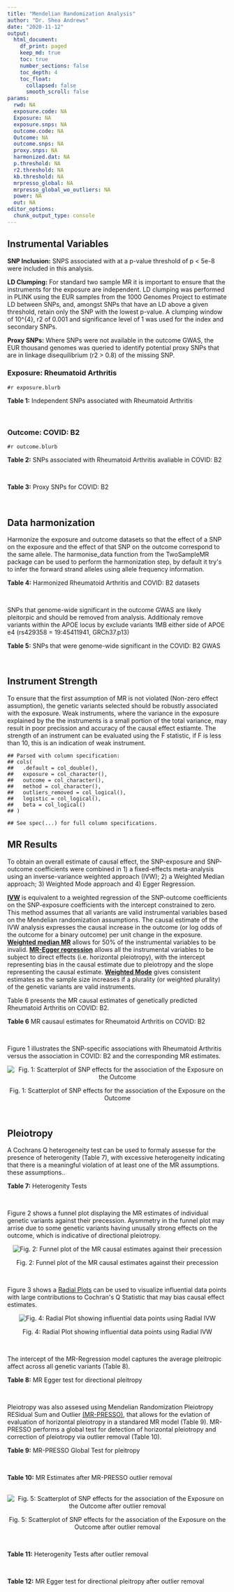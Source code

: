 ```yaml
---
title: "Mendelian Randomization Analysis"
author: "Dr. Shea Andrews"
date: "2020-11-12"
output:
  html_document:
    df_print: paged
    keep_md: true
    toc: true
    number_sections: false
    toc_depth: 4
    toc_float:
      collapsed: false
      smooth_scroll: false
params:
  rwd: NA
  exposure.code: NA
  Exposure: NA
  exposure.snps: NA
  outcome.code: NA
  Outcome: NA
  outcome.snps: NA
  proxy.snps: NA
  harmonized.dat: NA
  p.threshold: NA
  r2.threshold: NA
  kb.threshold: NA
  mrpresso_global: NA
  mrpresso_global_wo_outliers: NA
  power: NA
  out: NA
editor_options:
  chunk_output_type: console
---
```







## Instrumental Variables
**SNP Inclusion:** SNPS associated with at a p-value threshold of p < 5e-8 were included in this analysis.
<br>

**LD Clumping:** For standard two sample MR it is important to ensure that the instruments for the exposure are independent. LD clumping was performed in PLINK using the EUR samples from the 1000 Genomes Project to estimate LD between SNPs, and, amongst SNPs that have an LD above a given threshold, retain only the SNP with the lowest p-value. A clumping window of 10^{4}, r2 of 0.001 and significance level of 1 was used for the index and secondary SNPs.
<br>

**Proxy SNPs:** Where SNPs were not available in the outcome GWAS, the EUR thousand genomes was queried to identify potential proxy SNPs that are in linkage disequilibrium (r2 > 0.8) of the missing SNP.
<br>

### Exposure: Rheumatoid Arthritis
`#r exposure.blurb`
<br>

**Table 1:** Independent SNPs associated with Rheumatoid Arthritis
<div data-pagedtable="false">
  <script data-pagedtable-source type="application/json">
{"columns":[{"label":["SNP"],"name":[1],"type":["chr"],"align":["left"]},{"label":["CHROM"],"name":[2],"type":["dbl"],"align":["right"]},{"label":["POS"],"name":[3],"type":["dbl"],"align":["right"]},{"label":["REF"],"name":[4],"type":["chr"],"align":["left"]},{"label":["ALT"],"name":[5],"type":["chr"],"align":["left"]},{"label":["AF"],"name":[6],"type":["dbl"],"align":["right"]},{"label":["BETA"],"name":[7],"type":["dbl"],"align":["right"]},{"label":["SE"],"name":[8],"type":["dbl"],"align":["right"]},{"label":["Z"],"name":[9],"type":["dbl"],"align":["right"]},{"label":["P"],"name":[10],"type":["dbl"],"align":["right"]},{"label":["N"],"name":[11],"type":["dbl"],"align":["right"]},{"label":["TRAIT"],"name":[12],"type":["chr"],"align":["left"]}],"data":[{"1":"rs187786174","2":"1","3":"2523811","4":"G","5":"A","6":"0.0204778","7":"-0.11653382","8":"0.015306122","9":"-7.613543","10":"2.2e-10","11":"58284","12":"Rheumatoid_Arthritis"},{"1":"rs2240336","2":"1","3":"17674402","4":"C","5":"T","6":"0.3954930","7":"-0.10536052","8":"0.015306122","9":"-6.883554","10":"1.4e-09","11":"58284","12":"Rheumatoid_Arthritis"},{"1":"rs28411352","2":"1","3":"38278579","4":"C","5":"T","6":"0.2434500","7":"0.10436002","8":"0.022959184","9":"4.545458","10":"5.2e-09","11":"58284","12":"Rheumatoid_Arthritis"},{"1":"rs2476601","2":"1","3":"114377568","4":"A","5":"G","6":"0.8679250","7":"-0.59332700","8":"0.043367347","9":"-13.681400","10":"1.6e-149","11":"58284","12":"Rheumatoid_Arthritis"},{"1":"rs61828284","2":"1","3":"173299743","4":"C","5":"T","6":"0.0550693","7":"-0.19845094","8":"0.028061224","9":"-7.072070","10":"8.7e-09","11":"58284","12":"Rheumatoid_Arthritis"},{"1":"rs34695944","2":"2","3":"61124850","4":"T","5":"C","6":"0.3807150","7":"0.11653400","8":"0.015306122","9":"7.613540","10":"4.4e-14","11":"58284","12":"Rheumatoid_Arthritis"},{"1":"rs2661798","2":"2","3":"65635688","4":"A","5":"T","6":"0.3834450","7":"0.09431070","8":"0.015306122","9":"6.161630","10":"1.1e-09","11":"58284","12":"Rheumatoid_Arthritis"},{"1":"rs9653442","2":"2","3":"100825367","4":"C","5":"T","6":"0.5316020","7":"-0.10536052","8":"0.015306122","9":"-6.883554","10":"3.6e-12","11":"58284","12":"Rheumatoid_Arthritis"},{"1":"rs13426947","2":"2","3":"191933254","4":"G","5":"A","6":"0.1827410","7":"0.13102826","8":"0.022959184","9":"5.707009","10":"2.4e-12","11":"58284","12":"Rheumatoid_Arthritis"},{"1":"rs3087243","2":"2","3":"204738919","4":"G","5":"A","6":"0.3997100","7":"-0.13926207","8":"0.015306122","9":"-9.098455","10":"9.2e-20","11":"58284","12":"Rheumatoid_Arthritis"},{"1":"rs4452313","2":"3","3":"17047032","4":"A","5":"T","6":"0.2911230","7":"0.10536100","8":"0.015306122","9":"6.883550","10":"2.7e-10","11":"58284","12":"Rheumatoid_Arthritis"},{"1":"rs9310852","2":"3","3":"27784997","4":"A","5":"G","6":"0.4663500","7":"0.08338160","8":"0.015306122","9":"5.447600","10":"3.2e-08","11":"58284","12":"Rheumatoid_Arthritis"},{"1":"rs73081554","2":"3","3":"58302935","4":"C","5":"T","6":"0.0746377","7":"0.16551444","8":"0.035714286","9":"4.634404","10":"4.7e-08","11":"58284","12":"Rheumatoid_Arthritis"},{"1":"rs34046593","2":"4","3":"26111593","4":"G","5":"A","6":"0.2991580","7":"0.13976194","8":"0.020408163","9":"6.848335","10":"9.2e-17","11":"58284","12":"Rheumatoid_Arthritis"},{"1":"rs7731626","2":"5","3":"55444683","4":"G","5":"A","6":"0.3155110","7":"-0.19845094","8":"0.017857143","9":"-11.113253","10":"7.9e-23","11":"58284","12":"Rheumatoid_Arthritis"},{"1":"rs2561477","2":"5","3":"102608924","4":"G","5":"A","6":"0.3092130","7":"-0.10536052","8":"0.015306122","9":"-6.883554","10":"5.2e-10","11":"58284","12":"Rheumatoid_Arthritis"},{"1":"rs75599496","2":"6","3":"29205139","4":"G","5":"A","6":"0.0732724","7":"0.26236426","8":"0.038265306","9":"6.856453","10":"9.3e-18","11":"58284","12":"Rheumatoid_Arthritis"},{"1":"rs73432769","2":"6","3":"30716170","4":"C","5":"T","6":"0.0184850","7":"0.35065687","8":"0.066326531","9":"5.286827","10":"2.3e-13","11":"58284","12":"Rheumatoid_Arthritis"},{"1":"rs7754520","2":"6","3":"31906505","4":"C","5":"T","6":"0.0691295","7":"-0.57981850","8":"0.017857143","9":"-32.469836","10":"2.5e-75","11":"58284","12":"Rheumatoid_Arthritis"},{"1":"rs9296009","2":"6","3":"32114515","4":"A","5":"T","6":"0.1878170","7":"0.59783700","8":"0.007653061","9":"78.117400","10":"1.0e-250","11":"58284","12":"Rheumatoid_Arthritis"},{"1":"rs2858329","2":"6","3":"32658801","4":"A","5":"G","6":"0.4728350","7":"0.47803600","8":"0.010204082","9":"46.847500","10":"4.9e-204","11":"58284","12":"Rheumatoid_Arthritis"},{"1":"rs9277398","2":"6","3":"33051280","4":"T","5":"C","6":"0.2576700","7":"-0.35065700","8":"0.025510204","9":"-13.745700","10":"1.3e-86","11":"58284","12":"Rheumatoid_Arthritis"},{"1":"rs9277956","2":"6","3":"33211790","4":"G","5":"C","6":"0.1124360","7":"0.24846100","8":"0.017857143","9":"13.913800","10":"1.1e-32","11":"58284","12":"Rheumatoid_Arthritis"},{"1":"rs3799963","2":"6","3":"44231479","4":"G","5":"C","6":"0.0456204","7":"0.28768200","8":"0.038265306","9":"7.518090","10":"3.3e-08","11":"58284","12":"Rheumatoid_Arthritis"},{"1":"rs17264332","2":"6","3":"138005515","4":"A","5":"G","6":"0.2031930","7":"0.16251900","8":"0.015306122","9":"10.617900","10":"7.1e-19","11":"58284","12":"Rheumatoid_Arthritis"},{"1":"rs212389","2":"6","3":"159489791","4":"G","5":"A","6":"0.6965900","7":"0.09531018","8":"0.017857143","9":"5.337370","10":"1.1e-09","11":"58284","12":"Rheumatoid_Arthritis"},{"1":"rs1571878","2":"6","3":"167540842","4":"C","5":"T","6":"0.5631370","7":"-0.11653382","8":"0.012755102","9":"-9.136251","10":"4.9e-15","11":"58284","12":"Rheumatoid_Arthritis"},{"1":"rs3778753","2":"7","3":"128580042","4":"A","5":"G","6":"0.4340900","7":"0.11653400","8":"0.012755102","9":"9.136250","10":"4.2e-12","11":"58284","12":"Rheumatoid_Arthritis"},{"1":"rs11574914","2":"9","3":"34710338","4":"G","5":"A","6":"0.2992700","7":"0.12221763","8":"0.017857143","9":"6.844187","10":"1.5e-13","11":"58284","12":"Rheumatoid_Arthritis"},{"1":"rs10985070","2":"9","3":"123636121","4":"C","5":"A","6":"0.5272530","7":"-0.08338161","8":"0.015306122","9":"-5.447598","10":"1.7e-08","11":"58284","12":"Rheumatoid_Arthritis"},{"1":"rs706778","2":"10","3":"6098949","4":"C","5":"T","6":"0.4382760","7":"0.10436002","8":"0.017857143","9":"5.844161","10":"7.1e-12","11":"58284","12":"Rheumatoid_Arthritis"},{"1":"rs537544","2":"10","3":"8108382","4":"C","5":"T","6":"0.6293170","7":"-0.11653382","8":"0.015306122","9":"-7.613543","10":"8.0e-11","11":"58284","12":"Rheumatoid_Arthritis"},{"1":"rs12764378","2":"10","3":"63800004","4":"G","5":"A","6":"0.1825770","7":"0.13102826","8":"0.020408163","9":"6.420385","10":"1.9e-13","11":"58284","12":"Rheumatoid_Arthritis"},{"1":"rs10790268","2":"11","3":"118729391","4":"A","5":"G","6":"0.7762200","7":"0.16251900","8":"0.017857143","9":"9.101060","10":"3.3e-15","11":"58284","12":"Rheumatoid_Arthritis"},{"1":"rs9603608","2":"13","3":"40318819","4":"A","5":"C","6":"0.3852190","7":"-0.10436000","8":"0.017857143","9":"-5.844160","10":"7.6e-11","11":"58284","12":"Rheumatoid_Arthritis"},{"1":"rs8032939","2":"15","3":"38834033","4":"T","5":"C","6":"0.2649730","7":"0.11653400","8":"0.015306122","9":"7.613540","10":"2.4e-12","11":"58284","12":"Rheumatoid_Arthritis"},{"1":"rs8026898","2":"15","3":"69991417","4":"G","5":"A","6":"0.2595490","7":"0.14842001","8":"0.017857143","9":"8.311520","10":"2.4e-17","11":"58284","12":"Rheumatoid_Arthritis"},{"1":"rs13330176","2":"16","3":"86019087","4":"T","5":"A","6":"0.2022250","7":"0.11332869","8":"0.022959184","9":"4.936094","10":"9.0e-09","11":"58284","12":"Rheumatoid_Arthritis"},{"1":"rs59716545","2":"17","3":"38031857","4":"T","5":"G","6":"0.4167600","7":"0.09431070","8":"0.015306122","9":"6.161630","10":"2.0e-09","11":"58284","12":"Rheumatoid_Arthritis"},{"1":"rs592390","2":"18","3":"12822314","4":"T","5":"C","6":"0.4455140","7":"-0.09531020","8":"0.017857143","9":"-5.337370","10":"3.8e-09","11":"58284","12":"Rheumatoid_Arthritis"},{"1":"rs74956615","2":"19","3":"10427721","4":"T","5":"A","6":"0.0428850","7":"-0.37106368","8":"0.033163265","9":"-11.188997","10":"3.3e-16","11":"58284","12":"Rheumatoid_Arthritis"},{"1":"rs4239702","2":"20","3":"44749251","4":"T","5":"C","6":"0.7548950","7":"0.13926200","8":"0.015306122","9":"9.098460","10":"4.2e-14","11":"58284","12":"Rheumatoid_Arthritis"},{"1":"rs8133843","2":"21","3":"36738242","4":"G","5":"A","6":"0.6307830","7":"0.09531018","8":"0.020408163","9":"4.670199","10":"6.0e-09","11":"58284","12":"Rheumatoid_Arthritis"},{"1":"rs225433","2":"21","3":"43809418","4":"C","5":"G","6":"0.2398330","7":"-0.12783337","8":"0.020408163","9":"-6.263835","10":"1.8e-08","11":"58284","12":"Rheumatoid_Arthritis"},{"1":"rs2069235","2":"22","3":"39747780","4":"G","5":"A","6":"0.3169090","7":"0.10436002","8":"0.017857143","9":"5.844161","10":"3.0e-10","11":"58284","12":"Rheumatoid_Arthritis"}],"options":{"columns":{"min":{},"max":[10]},"rows":{"min":[10],"max":[10]},"pages":{}}}
  </script>
</div>
<br>

### Outcome: COVID: B2
`#r outcome.blurb`
<br>

**Table 2:** SNPs associated with Rheumatoid Arthritis avaliable in COVID: B2
<div data-pagedtable="false">
  <script data-pagedtable-source type="application/json">
{"columns":[{"label":["SNP"],"name":[1],"type":["chr"],"align":["left"]},{"label":["CHROM"],"name":[2],"type":["dbl"],"align":["right"]},{"label":["POS"],"name":[3],"type":["dbl"],"align":["right"]},{"label":["REF"],"name":[4],"type":["chr"],"align":["left"]},{"label":["ALT"],"name":[5],"type":["chr"],"align":["left"]},{"label":["AF"],"name":[6],"type":["dbl"],"align":["right"]},{"label":["BETA"],"name":[7],"type":["dbl"],"align":["right"]},{"label":["SE"],"name":[8],"type":["dbl"],"align":["right"]},{"label":["Z"],"name":[9],"type":["dbl"],"align":["right"]},{"label":["P"],"name":[10],"type":["dbl"],"align":["right"]},{"label":["N"],"name":[11],"type":["dbl"],"align":["right"]},{"label":["TRAIT"],"name":[12],"type":["chr"],"align":["left"]}],"data":[{"1":"rs2240336","2":"1","3":"17674402","4":"C","5":"T","6":"0.41440","7":"-0.01624700","8":"0.023312","9":"-0.69693720","10":"4.858e-01","11":"908494","12":"COVID:_hospitalized_vs._population__eur"},{"1":"rs28411352","2":"1","3":"38278579","4":"C","5":"T","6":"0.27850","7":"-0.09558400","8":"0.027132","9":"-3.52292496","10":"4.268e-04","11":"908494","12":"COVID:_hospitalized_vs._population__eur"},{"1":"rs2476601","2":"1","3":"114377568","4":"A","5":"G","6":"0.87350","7":"0.00649860","8":"0.040264","9":"0.16139976","10":"8.718e-01","11":"908494","12":"COVID:_hospitalized_vs._population__eur"},{"1":"rs61828284","2":"1","3":"173299743","4":"C","5":"T","6":"0.07572","7":"0.03115900","8":"0.044094","9":"0.70664943","10":"4.798e-01","11":"908494","12":"COVID:_hospitalized_vs._population__eur"},{"1":"rs34695944","2":"2","3":"61124850","4":"T","5":"C","6":"0.36130","7":"-0.02777800","8":"0.023725","9":"-1.17083246","10":"2.417e-01","11":"908494","12":"COVID:_hospitalized_vs._population__eur"},{"1":"rs2661798","2":"2","3":"65635688","4":"A","5":"T","6":"0.43180","7":"-0.04647700","8":"0.027831","9":"-1.66997233","10":"9.492e-02","11":"898438","12":"COVID:_hospitalized_vs._population__eur"},{"1":"rs9653442","2":"2","3":"100825367","4":"C","5":"T","6":"0.53310","7":"-0.06727600","8":"0.023008","9":"-2.92402643","10":"3.455e-03","11":"908494","12":"COVID:_hospitalized_vs._population__eur"},{"1":"rs13426947","2":"2","3":"191933254","4":"G","5":"A","6":"0.20830","7":"0.00561510","8":"0.028904","9":"0.19426723","10":"8.460e-01","11":"908494","12":"COVID:_hospitalized_vs._population__eur"},{"1":"rs3087243","2":"2","3":"204738919","4":"G","5":"A","6":"0.40410","7":"-0.03923700","8":"0.023232","9":"-1.68892045","10":"9.124e-02","11":"907881","12":"COVID:_hospitalized_vs._population__eur"},{"1":"rs4452313","2":"3","3":"17047032","4":"A","5":"T","6":"0.28940","7":"-0.01626400","8":"0.024832","9":"-0.65496134","10":"5.125e-01","11":"908494","12":"COVID:_hospitalized_vs._population__eur"},{"1":"rs9310852","2":"3","3":"27784997","4":"A","5":"G","6":"0.46000","7":"-0.00328410","8":"0.027709","9":"-0.11852106","10":"9.057e-01","11":"898438","12":"COVID:_hospitalized_vs._population__eur"},{"1":"rs73081554","2":"3","3":"58302935","4":"C","5":"T","6":"0.07167","7":"-0.09078400","8":"0.058174","9":"-1.56055970","10":"1.186e-01","11":"898438","12":"COVID:_hospitalized_vs._population__eur"},{"1":"rs34046593","2":"4","3":"26111593","4":"G","5":"A","6":"0.30030","7":"0.07068200","8":"0.029485","9":"2.39721892","10":"1.652e-02","11":"898438","12":"COVID:_hospitalized_vs._population__eur"},{"1":"rs7731626","2":"5","3":"55444683","4":"G","5":"A","6":"0.35610","7":"-0.00515850","8":"0.023681","9":"-0.21783286","10":"8.276e-01","11":"907881","12":"COVID:_hospitalized_vs._population__eur"},{"1":"rs2561477","2":"5","3":"102608924","4":"G","5":"A","6":"0.31290","7":"-0.02383500","8":"0.029175","9":"-0.81696658","10":"4.140e-01","11":"898438","12":"COVID:_hospitalized_vs._population__eur"},{"1":"rs75599496","2":"6","3":"29205139","4":"G","5":"A","6":"0.06716","7":"0.00996080","8":"0.052609","9":"0.18933643","10":"8.498e-01","11":"908494","12":"COVID:_hospitalized_vs._population__eur"},{"1":"rs73432769","2":"6","3":"30716170","4":"C","5":"T","6":"0.02197","7":"0.05374900","8":"0.079096","9":"0.67954132","10":"4.968e-01","11":"908494","12":"COVID:_hospitalized_vs._population__eur"},{"1":"rs7754520","2":"6","3":"31906505","4":"C","5":"T","6":"0.08881","7":"0.04813200","8":"0.039703","9":"1.21230134","10":"2.254e-01","11":"907881","12":"COVID:_hospitalized_vs._population__eur"},{"1":"rs9296009","2":"6","3":"32114515","4":"A","5":"T","6":"0.23110","7":"0.03309700","8":"0.035349","9":"0.93629240","10":"3.491e-01","11":"898438","12":"COVID:_hospitalized_vs._population__eur"},{"1":"rs9277398","2":"6","3":"33051280","4":"T","5":"C","6":"0.29850","7":"0.03311800","8":"0.031336","9":"1.05686750","10":"2.906e-01","11":"895820","12":"COVID:_hospitalized_vs._population__eur"},{"1":"rs9277956","2":"6","3":"33211790","4":"G","5":"C","6":"0.14860","7":"0.02655700","8":"0.037720","9":"0.70405620","10":"4.814e-01","11":"659727","12":"COVID:_hospitalized_vs._population__eur"},{"1":"rs3799963","2":"6","3":"44231479","4":"G","5":"C","6":"0.05100","7":"-0.03198100","8":"0.072064","9":"-0.44378608","10":"6.572e-01","11":"897825","12":"COVID:_hospitalized_vs._population__eur"},{"1":"rs17264332","2":"6","3":"138005515","4":"A","5":"G","6":"0.20400","7":"-0.02465300","8":"0.028395","9":"-0.86821624","10":"3.853e-01","11":"908494","12":"COVID:_hospitalized_vs._population__eur"},{"1":"rs212389","2":"6","3":"159489791","4":"G","5":"A","6":"0.63690","7":"0.01364200","8":"0.023862","9":"0.57170396","10":"5.675e-01","11":"907881","12":"COVID:_hospitalized_vs._population__eur"},{"1":"rs1571878","2":"6","3":"167540842","4":"C","5":"T","6":"0.55190","7":"-0.01595700","8":"0.023086","9":"-0.69119813","10":"4.894e-01","11":"908494","12":"COVID:_hospitalized_vs._population__eur"},{"1":"rs3778753","2":"7","3":"128580042","4":"A","5":"G","6":"0.46150","7":"0.02119500","8":"0.027407","9":"0.77334258","10":"4.393e-01","11":"897825","12":"COVID:_hospitalized_vs._population__eur"},{"1":"rs11574914","2":"9","3":"34710338","4":"G","5":"A","6":"0.32250","7":"-0.01343000","8":"0.029367","9":"-0.45731604","10":"6.475e-01","11":"898438","12":"COVID:_hospitalized_vs._population__eur"},{"1":"rs10985070","2":"9","3":"123636121","4":"C","5":"A","6":"0.54950","7":"-0.00509120","8":"0.028198","9":"-0.18055181","10":"8.567e-01","11":"898438","12":"COVID:_hospitalized_vs._population__eur"},{"1":"rs706778","2":"10","3":"6098949","4":"C","5":"T","6":"0.43780","7":"0.03183900","8":"0.023221","9":"1.37112958","10":"1.703e-01","11":"908494","12":"COVID:_hospitalized_vs._population__eur"},{"1":"rs537544","2":"10","3":"8108382","4":"C","5":"T","6":"0.61970","7":"0.00521960","8":"0.029012","9":"0.17991176","10":"8.572e-01","11":"897825","12":"COVID:_hospitalized_vs._population__eur"},{"1":"rs12764378","2":"10","3":"63800004","4":"G","5":"A","6":"0.21050","7":"-0.01119000","8":"0.027493","9":"-0.40701269","10":"6.840e-01","11":"908494","12":"COVID:_hospitalized_vs._population__eur"},{"1":"rs10790268","2":"11","3":"118729391","4":"A","5":"G","6":"0.81440","7":"-0.03533900","8":"0.030489","9":"-1.15907376","10":"2.464e-01","11":"905878","12":"COVID:_hospitalized_vs._population__eur"},{"1":"rs9603608","2":"13","3":"40318819","4":"A","5":"C","6":"0.34410","7":"-0.02391300","8":"0.025866","9":"-0.92449548","10":"3.552e-01","11":"905878","12":"COVID:_hospitalized_vs._population__eur"},{"1":"rs8032939","2":"15","3":"38834033","4":"T","5":"C","6":"0.24610","7":"0.00709440","8":"0.026390","9":"0.26882910","10":"7.881e-01","11":"908494","12":"COVID:_hospitalized_vs._population__eur"},{"1":"rs8026898","2":"15","3":"69991417","4":"G","5":"A","6":"0.27040","7":"0.02049500","8":"0.025907","9":"0.79109893","10":"4.289e-01","11":"908494","12":"COVID:_hospitalized_vs._population__eur"},{"1":"rs13330176","2":"16","3":"86019087","4":"T","5":"A","6":"0.22630","7":"0.01336400","8":"0.033435","9":"0.39970091","10":"6.894e-01","11":"898438","12":"COVID:_hospitalized_vs._population__eur"},{"1":"rs59716545","2":"17","3":"38031857","4":"T","5":"G","6":"0.47590","7":"0.04717900","8":"0.023741","9":"1.98723727","10":"4.690e-02","11":"395372","12":"COVID:_hospitalized_vs._population__eur"},{"1":"rs592390","2":"18","3":"12822314","4":"T","5":"C","6":"0.45360","7":"0.01795500","8":"0.023158","9":"0.77532602","10":"4.381e-01","11":"908494","12":"COVID:_hospitalized_vs._population__eur"},{"1":"rs74956615","2":"19","3":"10427721","4":"T","5":"A","6":"0.05177","7":"0.27899000","8":"0.051232","9":"5.44561993","10":"5.161e-08","11":"633470","12":"COVID:_hospitalized_vs._population__eur"},{"1":"rs4239702","2":"20","3":"44749251","4":"T","5":"C","6":"0.72430","7":"-0.01017500","8":"0.025186","9":"-0.40399428","10":"6.862e-01","11":"908494","12":"COVID:_hospitalized_vs._population__eur"},{"1":"rs8133843","2":"21","3":"36738242","4":"G","5":"A","6":"0.61490","7":"0.05072500","8":"0.028053","9":"1.80818451","10":"7.058e-02","11":"898438","12":"COVID:_hospitalized_vs._population__eur"},{"1":"rs225433","2":"21","3":"43809418","4":"C","5":"G","6":"0.22790","7":"0.00098275","8":"0.039410","9":"0.02493656","10":"9.801e-01","11":"895209","12":"COVID:_hospitalized_vs._population__eur"},{"1":"rs2069235","2":"22","3":"39747780","4":"G","5":"A","6":"0.30000","7":"0.00800430","8":"0.025510","9":"0.31377107","10":"7.537e-01","11":"908494","12":"COVID:_hospitalized_vs._population__eur"},{"1":"rs187786174","2":"NA","3":"NA","4":"NA","5":"NA","6":"NA","7":"NA","8":"NA","9":"NA","10":"NA","11":"NA","12":"NA"},{"1":"rs2858329","2":"NA","3":"NA","4":"NA","5":"NA","6":"NA","7":"NA","8":"NA","9":"NA","10":"NA","11":"NA","12":"NA"}],"options":{"columns":{"min":{},"max":[10]},"rows":{"min":[10],"max":[10]},"pages":{}}}
  </script>
</div>
<br>

**Table 3:** Proxy SNPs for COVID: B2
<div data-pagedtable="false">
  <script data-pagedtable-source type="application/json">
{"columns":[{"label":["target_snp"],"name":[1],"type":["chr"],"align":["left"]},{"label":["proxy_snp"],"name":[2],"type":["chr"],"align":["left"]},{"label":["ld.r2"],"name":[3],"type":["dbl"],"align":["right"]},{"label":["Dprime"],"name":[4],"type":["dbl"],"align":["right"]},{"label":["PHASE"],"name":[5],"type":["chr"],"align":["left"]},{"label":["X12"],"name":[6],"type":["lgl"],"align":["right"]},{"label":["CHROM"],"name":[7],"type":["dbl"],"align":["right"]},{"label":["POS"],"name":[8],"type":["dbl"],"align":["right"]},{"label":["REF.proxy"],"name":[9],"type":["chr"],"align":["left"]},{"label":["ALT.proxy"],"name":[10],"type":["chr"],"align":["left"]},{"label":["AF"],"name":[11],"type":["dbl"],"align":["right"]},{"label":["BETA"],"name":[12],"type":["dbl"],"align":["right"]},{"label":["SE"],"name":[13],"type":["dbl"],"align":["right"]},{"label":["Z"],"name":[14],"type":["dbl"],"align":["right"]},{"label":["P"],"name":[15],"type":["dbl"],"align":["right"]},{"label":["N"],"name":[16],"type":["dbl"],"align":["right"]},{"label":["TRAIT"],"name":[17],"type":["chr"],"align":["left"]},{"label":["ref"],"name":[18],"type":["chr"],"align":["left"]},{"label":["ref.proxy"],"name":[19],"type":["chr"],"align":["left"]},{"label":["alt"],"name":[20],"type":["chr"],"align":["left"]},{"label":["alt.proxy"],"name":[21],"type":["chr"],"align":["left"]},{"label":["ALT"],"name":[22],"type":["chr"],"align":["left"]},{"label":["REF"],"name":[23],"type":["chr"],"align":["left"]},{"label":["proxy.outcome"],"name":[24],"type":["lgl"],"align":["right"]}],"data":[{"1":"rs187786174","2":"rs745368","3":"0.990767","4":"1","5":"AT/GC","6":"NA","7":"1","8":"2524205","9":"C","10":"T","11":"0.3276","12":"-0.0011253","13":"0.026148","14":"-0.0430358","15":"0.9657","16":"905265","17":"COVID:_hospitalized_vs._population__eur","18":"A","19":"T","20":"G","21":"C","22":"A","23":"G","24":"TRUE"},{"1":"rs2858329","2":"rs9275101","3":"0.988131","4":"1","5":"AG/GA","6":"NA","7":"6","8":"32649355","9":"G","10":"A","11":"0.4406","12":"-0.0440830","13":"0.029581","14":"-1.4902471","15":"0.1362","16":"895820","17":"COVID:_hospitalized_vs._population__eur","18":"A","19":"G","20":"G","21":"A","22":"G","23":"A","24":"TRUE"}],"options":{"columns":{"min":{},"max":[10]},"rows":{"min":[10],"max":[10]},"pages":{}}}
  </script>
</div>
<br>

## Data harmonization
Harmonize the exposure and outcome datasets so that the effect of a SNP on the exposure and the effect of that SNP on the outcome correspond to the same allele. The harmonise_data function from the TwoSampleMR package can be used to perform the harmonization step, by default it try's to infer the forward strand alleles using allele frequency information.
<br>

**Table 4:** Harmonized Rheumatoid Arthritis and COVID: B2 datasets
<div data-pagedtable="false">
  <script data-pagedtable-source type="application/json">
{"columns":[{"label":["SNP"],"name":[1],"type":["chr"],"align":["left"]},{"label":["effect_allele.exposure"],"name":[2],"type":["chr"],"align":["left"]},{"label":["other_allele.exposure"],"name":[3],"type":["chr"],"align":["left"]},{"label":["effect_allele.outcome"],"name":[4],"type":["chr"],"align":["left"]},{"label":["other_allele.outcome"],"name":[5],"type":["chr"],"align":["left"]},{"label":["beta.exposure"],"name":[6],"type":["dbl"],"align":["right"]},{"label":["beta.outcome"],"name":[7],"type":["dbl"],"align":["right"]},{"label":["eaf.exposure"],"name":[8],"type":["dbl"],"align":["right"]},{"label":["eaf.outcome"],"name":[9],"type":["dbl"],"align":["right"]},{"label":["remove"],"name":[10],"type":["lgl"],"align":["right"]},{"label":["palindromic"],"name":[11],"type":["lgl"],"align":["right"]},{"label":["ambiguous"],"name":[12],"type":["lgl"],"align":["right"]},{"label":["id.outcome"],"name":[13],"type":["chr"],"align":["left"]},{"label":["chr.outcome"],"name":[14],"type":["dbl"],"align":["right"]},{"label":["pos.outcome"],"name":[15],"type":["dbl"],"align":["right"]},{"label":["se.outcome"],"name":[16],"type":["dbl"],"align":["right"]},{"label":["z.outcome"],"name":[17],"type":["dbl"],"align":["right"]},{"label":["pval.outcome"],"name":[18],"type":["dbl"],"align":["right"]},{"label":["samplesize.outcome"],"name":[19],"type":["dbl"],"align":["right"]},{"label":["outcome"],"name":[20],"type":["chr"],"align":["left"]},{"label":["mr_keep.outcome"],"name":[21],"type":["lgl"],"align":["right"]},{"label":["pval_origin.outcome"],"name":[22],"type":["chr"],"align":["left"]},{"label":["chr.exposure"],"name":[23],"type":["dbl"],"align":["right"]},{"label":["pos.exposure"],"name":[24],"type":["dbl"],"align":["right"]},{"label":["se.exposure"],"name":[25],"type":["dbl"],"align":["right"]},{"label":["z.exposure"],"name":[26],"type":["dbl"],"align":["right"]},{"label":["pval.exposure"],"name":[27],"type":["dbl"],"align":["right"]},{"label":["samplesize.exposure"],"name":[28],"type":["dbl"],"align":["right"]},{"label":["exposure"],"name":[29],"type":["chr"],"align":["left"]},{"label":["mr_keep.exposure"],"name":[30],"type":["lgl"],"align":["right"]},{"label":["pval_origin.exposure"],"name":[31],"type":["chr"],"align":["left"]},{"label":["id.exposure"],"name":[32],"type":["chr"],"align":["left"]},{"label":["action"],"name":[33],"type":["dbl"],"align":["right"]},{"label":["mr_keep"],"name":[34],"type":["lgl"],"align":["right"]},{"label":["pt"],"name":[35],"type":["dbl"],"align":["right"]},{"label":["pleitropy_keep"],"name":[36],"type":["lgl"],"align":["right"]},{"label":["mrpresso_RSSobs"],"name":[37],"type":["dbl"],"align":["right"]},{"label":["mrpresso_pval"],"name":[38],"type":["chr"],"align":["left"]},{"label":["mrpresso_keep"],"name":[39],"type":["lgl"],"align":["right"]}],"data":[{"1":"rs10790268","2":"G","3":"A","4":"G","5":"A","6":"0.16251900","7":"-0.03533900","8":"0.7762200","9":"0.81440","10":"FALSE","11":"FALSE","12":"FALSE","13":"GpX4fu","14":"11","15":"118729391","16":"0.030489","17":"-1.15907376","18":"2.464e-01","19":"905878","20":"covidhgi2020anaB2v4eur","21":"TRUE","22":"reported","23":"11","24":"118729391","25":"0.017857143","26":"9.101060","27":"3.3e-15","28":"58284","29":"Okada2014rartis","30":"TRUE","31":"reported","32":"FBbdhC","33":"2","34":"TRUE","35":"5e-08","36":"TRUE","37":"1.065608e-03","38":"1","39":"TRUE"},{"1":"rs10985070","2":"A","3":"C","4":"A","5":"C","6":"-0.08338161","7":"-0.00509120","8":"0.5272530","9":"0.54950","10":"FALSE","11":"FALSE","12":"FALSE","13":"GpX4fu","14":"9","15":"123636121","16":"0.028198","17":"-0.18055181","18":"8.567e-01","19":"898438","20":"covidhgi2020anaB2v4eur","21":"TRUE","22":"reported","23":"9","24":"123636121","25":"0.015306122","26":"-5.447598","27":"1.7e-08","28":"58284","29":"Okada2014rartis","30":"TRUE","31":"reported","32":"FBbdhC","33":"2","34":"TRUE","35":"5e-08","36":"TRUE","37":"4.551217e-05","38":"1","39":"TRUE"},{"1":"rs11574914","2":"A","3":"G","4":"A","5":"G","6":"0.12221763","7":"-0.01343000","8":"0.2992700","9":"0.32250","10":"FALSE","11":"FALSE","12":"FALSE","13":"GpX4fu","14":"9","15":"34710338","16":"0.029367","17":"-0.45731604","18":"6.475e-01","19":"898438","20":"covidhgi2020anaB2v4eur","21":"TRUE","22":"reported","23":"9","24":"34710338","25":"0.017857143","26":"6.844187","27":"1.5e-13","28":"58284","29":"Okada2014rartis","30":"TRUE","31":"reported","32":"FBbdhC","33":"2","34":"TRUE","35":"5e-08","36":"TRUE","37":"1.242403e-04","38":"1","39":"TRUE"},{"1":"rs12764378","2":"A","3":"G","4":"A","5":"G","6":"0.13102826","7":"-0.01119000","8":"0.1825770","9":"0.21050","10":"FALSE","11":"FALSE","12":"FALSE","13":"GpX4fu","14":"10","15":"63800004","16":"0.027493","17":"-0.40701269","18":"6.840e-01","19":"908494","20":"covidhgi2020anaB2v4eur","21":"TRUE","22":"reported","23":"10","24":"63800004","25":"0.020408163","26":"6.420385","27":"1.9e-13","28":"58284","29":"Okada2014rartis","30":"TRUE","31":"reported","32":"FBbdhC","33":"2","34":"TRUE","35":"5e-08","36":"TRUE","37":"7.634128e-05","38":"1","39":"TRUE"},{"1":"rs13330176","2":"A","3":"T","4":"A","5":"T","6":"0.11332869","7":"0.01336400","8":"0.2022250","9":"0.22630","10":"FALSE","11":"TRUE","12":"FALSE","13":"GpX4fu","14":"16","15":"86019087","16":"0.033435","17":"0.39970091","18":"6.894e-01","19":"898438","20":"covidhgi2020anaB2v4eur","21":"TRUE","22":"reported","23":"16","24":"86019087","25":"0.022959184","26":"4.936094","27":"9.0e-09","28":"58284","29":"Okada2014rartis","30":"TRUE","31":"reported","32":"FBbdhC","33":"2","34":"TRUE","35":"5e-08","36":"TRUE","37":"2.453699e-04","38":"1","39":"TRUE"},{"1":"rs13426947","2":"A","3":"G","4":"A","5":"G","6":"0.13102826","7":"0.00561510","8":"0.1827410","9":"0.20830","10":"FALSE","11":"FALSE","12":"FALSE","13":"GpX4fu","14":"2","15":"191933254","16":"0.028904","17":"0.19426723","18":"8.460e-01","19":"908494","20":"covidhgi2020anaB2v4eur","21":"TRUE","22":"reported","23":"2","24":"191933254","25":"0.022959184","26":"5.707009","27":"2.4e-12","28":"58284","29":"Okada2014rartis","30":"TRUE","31":"reported","32":"FBbdhC","33":"2","34":"TRUE","35":"5e-08","36":"TRUE","37":"6.814644e-05","38":"1","39":"TRUE"},{"1":"rs1571878","2":"T","3":"C","4":"T","5":"C","6":"-0.11653382","7":"-0.01595700","8":"0.5631370","9":"0.55190","10":"FALSE","11":"FALSE","12":"FALSE","13":"GpX4fu","14":"6","15":"167540842","16":"0.023086","17":"-0.69119813","18":"4.894e-01","19":"908494","20":"covidhgi2020anaB2v4eur","21":"TRUE","22":"reported","23":"6","24":"167540842","25":"0.012755102","26":"-9.136251","27":"4.9e-15","28":"58284","29":"Okada2014rartis","30":"TRUE","31":"reported","32":"FBbdhC","33":"2","34":"TRUE","35":"5e-08","36":"TRUE","37":"3.410539e-04","38":"1","39":"TRUE"},{"1":"rs17264332","2":"G","3":"A","4":"G","5":"A","6":"0.16251900","7":"-0.02465300","8":"0.2031930","9":"0.20400","10":"FALSE","11":"FALSE","12":"FALSE","13":"GpX4fu","14":"6","15":"138005515","16":"0.028395","17":"-0.86821624","18":"3.853e-01","19":"908494","20":"covidhgi2020anaB2v4eur","21":"TRUE","22":"reported","23":"6","24":"138005515","25":"0.015306122","26":"10.617900","27":"7.1e-19","28":"58284","29":"Okada2014rartis","30":"TRUE","31":"reported","32":"FBbdhC","33":"2","34":"TRUE","35":"5e-08","36":"TRUE","37":"4.774178e-04","38":"1","39":"TRUE"},{"1":"rs187786174","2":"A","3":"G","4":"A","5":"G","6":"-0.11653382","7":"-0.00112530","8":"0.0204778","9":"0.32760","10":"FALSE","11":"FALSE","12":"FALSE","13":"GpX4fu","14":"1","15":"2524205","16":"0.026148","17":"-0.04303580","18":"9.657e-01","19":"905265","20":"covidhgi2020anaB2v4eur","21":"TRUE","22":"reported","23":"1","24":"2523811","25":"0.015306122","26":"-7.613543","27":"2.2e-10","28":"58284","29":"Okada2014rartis","30":"TRUE","31":"reported","32":"FBbdhC","33":"2","34":"TRUE","35":"5e-08","36":"TRUE","37":"1.177277e-05","38":"1","39":"TRUE"},{"1":"rs2069235","2":"A","3":"G","4":"A","5":"G","6":"0.10436002","7":"0.00800430","8":"0.3169090","9":"0.30000","10":"FALSE","11":"FALSE","12":"FALSE","13":"GpX4fu","14":"22","15":"39747780","16":"0.025510","17":"0.31377107","18":"7.537e-01","19":"908494","20":"covidhgi2020anaB2v4eur","21":"TRUE","22":"reported","23":"22","24":"39747780","25":"0.017857143","26":"5.844161","27":"3.0e-10","28":"58284","29":"Okada2014rartis","30":"TRUE","31":"reported","32":"FBbdhC","33":"2","34":"TRUE","35":"5e-08","36":"TRUE","37":"1.025042e-04","38":"1","39":"TRUE"},{"1":"rs212389","2":"A","3":"G","4":"A","5":"G","6":"0.09531018","7":"0.01364200","8":"0.6965900","9":"0.63690","10":"FALSE","11":"FALSE","12":"FALSE","13":"GpX4fu","14":"6","15":"159489791","16":"0.023862","17":"0.57170396","18":"5.675e-01","19":"907881","20":"covidhgi2020anaB2v4eur","21":"TRUE","22":"reported","23":"6","24":"159489791","25":"0.017857143","26":"5.337370","27":"1.1e-09","28":"58284","29":"Okada2014rartis","30":"TRUE","31":"reported","32":"FBbdhC","33":"2","34":"TRUE","35":"5e-08","36":"TRUE","37":"2.441845e-04","38":"1","39":"TRUE"},{"1":"rs2240336","2":"T","3":"C","4":"T","5":"C","6":"-0.10536052","7":"-0.01624700","8":"0.3954930","9":"0.41440","10":"FALSE","11":"FALSE","12":"FALSE","13":"GpX4fu","14":"1","15":"17674402","16":"0.023312","17":"-0.69693720","18":"4.858e-01","19":"908494","20":"covidhgi2020anaB2v4eur","21":"TRUE","22":"reported","23":"1","24":"17674402","25":"0.015306122","26":"-6.883554","27":"1.4e-09","28":"58284","29":"Okada2014rartis","30":"TRUE","31":"reported","32":"FBbdhC","33":"2","34":"TRUE","35":"5e-08","36":"TRUE","37":"3.419780e-04","38":"1","39":"TRUE"},{"1":"rs225433","2":"G","3":"C","4":"G","5":"C","6":"-0.12783337","7":"0.00098275","8":"0.2398330","9":"0.22790","10":"FALSE","11":"TRUE","12":"FALSE","13":"GpX4fu","14":"21","15":"43809418","16":"0.039410","17":"0.02493656","18":"9.801e-01","19":"895209","20":"covidhgi2020anaB2v4eur","21":"TRUE","22":"reported","23":"21","24":"43809418","25":"0.020408163","26":"-6.263835","27":"1.8e-08","28":"58284","29":"Okada2014rartis","30":"TRUE","31":"reported","32":"FBbdhC","33":"2","34":"TRUE","35":"5e-08","36":"TRUE","37":"2.300547e-06","38":"1","39":"TRUE"},{"1":"rs2476601","2":"G","3":"A","4":"G","5":"A","6":"-0.59332700","7":"0.00649860","8":"0.8679250","9":"0.87350","10":"FALSE","11":"FALSE","12":"FALSE","13":"GpX4fu","14":"1","15":"114377568","16":"0.040264","17":"0.16139976","18":"8.718e-01","19":"908494","20":"covidhgi2020anaB2v4eur","21":"TRUE","22":"reported","23":"1","24":"114377568","25":"0.043367347","26":"-13.681400","27":"1.6e-149","28":"58284","29":"Okada2014rartis","30":"TRUE","31":"reported","32":"FBbdhC","33":"2","34":"TRUE","35":"5e-08","36":"TRUE","37":"3.242404e-05","38":"1","39":"TRUE"},{"1":"rs2561477","2":"A","3":"G","4":"A","5":"G","6":"-0.10536052","7":"-0.02383500","8":"0.3092130","9":"0.31290","10":"FALSE","11":"FALSE","12":"FALSE","13":"GpX4fu","14":"5","15":"102608924","16":"0.029175","17":"-0.81696658","18":"4.140e-01","19":"898438","20":"covidhgi2020anaB2v4eur","21":"TRUE","22":"reported","23":"5","24":"102608924","25":"0.015306122","26":"-6.883554","27":"5.2e-10","28":"58284","29":"Okada2014rartis","30":"TRUE","31":"reported","32":"FBbdhC","33":"2","34":"TRUE","35":"5e-08","36":"TRUE","37":"6.791955e-04","38":"1","39":"TRUE"},{"1":"rs2661798","2":"T","3":"A","4":"T","5":"A","6":"0.09431070","7":"-0.04647700","8":"0.3834450","9":"0.43180","10":"FALSE","11":"TRUE","12":"TRUE","13":"GpX4fu","14":"2","15":"65635688","16":"0.027831","17":"-1.66997233","18":"9.492e-02","19":"898438","20":"covidhgi2020anaB2v4eur","21":"TRUE","22":"reported","23":"2","24":"65635688","25":"0.015306122","26":"6.161630","27":"1.1e-09","28":"58284","29":"Okada2014rartis","30":"TRUE","31":"reported","32":"FBbdhC","33":"2","34":"FALSE","35":"5e-08","36":"TRUE","37":"NA","38":"NA","39":"NA"},{"1":"rs28411352","2":"T","3":"C","4":"T","5":"C","6":"0.10436002","7":"-0.09558400","8":"0.2434500","9":"0.27850","10":"FALSE","11":"FALSE","12":"FALSE","13":"GpX4fu","14":"1","15":"38278579","16":"0.027132","17":"-3.52292496","18":"4.268e-04","19":"908494","20":"covidhgi2020anaB2v4eur","21":"TRUE","22":"reported","23":"1","24":"38278579","25":"0.022959184","26":"4.545458","27":"5.2e-09","28":"58284","29":"Okada2014rartis","30":"TRUE","31":"reported","32":"FBbdhC","33":"2","34":"TRUE","35":"5e-08","36":"TRUE","37":"8.884913e-03","38":"0.0308","39":"FALSE"},{"1":"rs2858329","2":"G","3":"A","4":"G","5":"A","6":"0.47803600","7":"-0.04408300","8":"0.4728350","9":"0.44060","10":"FALSE","11":"FALSE","12":"FALSE","13":"GpX4fu","14":"6","15":"32649355","16":"0.029581","17":"-1.49024712","18":"1.362e-01","19":"895820","20":"covidhgi2020anaB2v4eur","21":"TRUE","22":"reported","23":"6","24":"32658801","25":"0.010204082","26":"46.847500","27":"1.0e-200","28":"58284","29":"Okada2014rartis","30":"TRUE","31":"reported","32":"FBbdhC","33":"2","34":"TRUE","35":"5e-08","36":"TRUE","37":"1.607642e-03","38":"1","39":"TRUE"},{"1":"rs3087243","2":"A","3":"G","4":"A","5":"G","6":"-0.13926207","7":"-0.03923700","8":"0.3997100","9":"0.40410","10":"FALSE","11":"FALSE","12":"FALSE","13":"GpX4fu","14":"2","15":"204738919","16":"0.023232","17":"-1.68892045","18":"9.124e-02","19":"907881","20":"covidhgi2020anaB2v4eur","21":"TRUE","22":"reported","23":"2","24":"204738919","25":"0.015306122","26":"-9.098455","27":"9.2e-20","28":"58284","29":"Okada2014rartis","30":"TRUE","31":"reported","32":"FBbdhC","33":"2","34":"TRUE","35":"5e-08","36":"TRUE","37":"1.826074e-03","38":"1","39":"TRUE"},{"1":"rs34046593","2":"A","3":"G","4":"A","5":"G","6":"0.13976194","7":"0.07068200","8":"0.2991580","9":"0.30030","10":"FALSE","11":"FALSE","12":"FALSE","13":"GpX4fu","14":"4","15":"26111593","16":"0.029485","17":"2.39721892","18":"1.652e-02","19":"898438","20":"covidhgi2020anaB2v4eur","21":"TRUE","22":"reported","23":"4","24":"26111593","25":"0.020408163","26":"6.848335","27":"9.2e-17","28":"58284","29":"Okada2014rartis","30":"TRUE","31":"reported","32":"FBbdhC","33":"2","34":"TRUE","35":"5e-08","36":"TRUE","37":"5.513799e-03","38":"0.506","39":"TRUE"},{"1":"rs34695944","2":"C","3":"T","4":"C","5":"T","6":"0.11653400","7":"-0.02777800","8":"0.3807150","9":"0.36130","10":"FALSE","11":"FALSE","12":"FALSE","13":"GpX4fu","14":"2","15":"61124850","16":"0.023725","17":"-1.17083246","18":"2.417e-01","19":"908494","20":"covidhgi2020anaB2v4eur","21":"TRUE","22":"reported","23":"2","24":"61124850","25":"0.015306122","26":"7.613540","27":"4.4e-14","28":"58284","29":"Okada2014rartis","30":"TRUE","31":"reported","32":"FBbdhC","33":"2","34":"TRUE","35":"5e-08","36":"TRUE","37":"6.668746e-04","38":"1","39":"TRUE"},{"1":"rs3778753","2":"G","3":"A","4":"G","5":"A","6":"0.11653400","7":"0.02119500","8":"0.4340900","9":"0.46150","10":"FALSE","11":"FALSE","12":"FALSE","13":"GpX4fu","14":"7","15":"128580042","16":"0.027407","17":"0.77334258","18":"4.393e-01","19":"897825","20":"covidhgi2020anaB2v4eur","21":"TRUE","22":"reported","23":"7","24":"128580042","25":"0.012755102","26":"9.136250","27":"4.2e-12","28":"58284","29":"Okada2014rartis","30":"TRUE","31":"reported","32":"FBbdhC","33":"2","34":"TRUE","35":"5e-08","36":"TRUE","37":"5.609359e-04","38":"1","39":"TRUE"},{"1":"rs3799963","2":"C","3":"G","4":"C","5":"G","6":"0.28768200","7":"-0.03198100","8":"0.0456204","9":"0.05100","10":"FALSE","11":"TRUE","12":"FALSE","13":"GpX4fu","14":"6","15":"44231479","16":"0.072064","17":"-0.44378608","18":"6.572e-01","19":"897825","20":"covidhgi2020anaB2v4eur","21":"TRUE","22":"reported","23":"6","24":"44231479","25":"0.038265306","26":"7.518090","27":"3.3e-08","28":"58284","29":"Okada2014rartis","30":"TRUE","31":"reported","32":"FBbdhC","33":"2","34":"TRUE","35":"5e-08","36":"TRUE","37":"7.070246e-04","38":"1","39":"TRUE"},{"1":"rs4239702","2":"C","3":"T","4":"C","5":"T","6":"0.13926200","7":"-0.01017500","8":"0.7548950","9":"0.72430","10":"FALSE","11":"FALSE","12":"FALSE","13":"GpX4fu","14":"20","15":"44749251","16":"0.025186","17":"-0.40399428","18":"6.862e-01","19":"908494","20":"covidhgi2020anaB2v4eur","21":"TRUE","22":"reported","23":"20","24":"44749251","25":"0.015306122","26":"9.098460","27":"4.2e-14","28":"58284","29":"Okada2014rartis","30":"TRUE","31":"reported","32":"FBbdhC","33":"2","34":"TRUE","35":"5e-08","36":"TRUE","37":"5.743828e-05","38":"1","39":"TRUE"},{"1":"rs4452313","2":"T","3":"A","4":"T","5":"A","6":"0.10536100","7":"-0.01626400","8":"0.2911230","9":"0.28940","10":"FALSE","11":"TRUE","12":"FALSE","13":"GpX4fu","14":"3","15":"17047032","16":"0.024832","17":"-0.65496134","18":"5.125e-01","19":"908494","20":"covidhgi2020anaB2v4eur","21":"TRUE","22":"reported","23":"3","24":"17047032","25":"0.015306122","26":"6.883550","27":"2.7e-10","28":"58284","29":"Okada2014rartis","30":"TRUE","31":"reported","32":"FBbdhC","33":"2","34":"TRUE","35":"5e-08","36":"TRUE","37":"2.056926e-04","38":"1","39":"TRUE"},{"1":"rs537544","2":"T","3":"C","4":"T","5":"C","6":"-0.11653382","7":"0.00521960","8":"0.6293170","9":"0.61970","10":"FALSE","11":"FALSE","12":"FALSE","13":"GpX4fu","14":"10","15":"8108382","16":"0.029012","17":"0.17991176","18":"8.572e-01","19":"897825","20":"covidhgi2020anaB2v4eur","21":"TRUE","22":"reported","23":"10","24":"8108382","25":"0.015306122","26":"-7.613543","27":"8.0e-11","28":"58284","29":"Okada2014rartis","30":"TRUE","31":"reported","32":"FBbdhC","33":"2","34":"TRUE","35":"5e-08","36":"TRUE","37":"8.837821e-06","38":"1","39":"TRUE"},{"1":"rs592390","2":"C","3":"T","4":"C","5":"T","6":"-0.09531020","7":"0.01795500","8":"0.4455140","9":"0.45360","10":"FALSE","11":"FALSE","12":"FALSE","13":"GpX4fu","14":"18","15":"12822314","16":"0.023158","17":"0.77532602","18":"4.381e-01","19":"908494","20":"covidhgi2020anaB2v4eur","21":"TRUE","22":"reported","23":"18","24":"12822314","25":"0.017857143","26":"-5.337370","27":"3.8e-09","28":"58284","29":"Okada2014rartis","30":"TRUE","31":"reported","32":"FBbdhC","33":"2","34":"TRUE","35":"5e-08","36":"TRUE","37":"2.636546e-04","38":"1","39":"TRUE"},{"1":"rs59716545","2":"G","3":"T","4":"G","5":"T","6":"0.09431070","7":"0.04717900","8":"0.4167600","9":"0.47590","10":"FALSE","11":"FALSE","12":"FALSE","13":"GpX4fu","14":"17","15":"38031857","16":"0.023741","17":"1.98723727","18":"4.690e-02","19":"395372","20":"covidhgi2020anaB2v4eur","21":"TRUE","22":"reported","23":"17","24":"38031857","25":"0.015306122","26":"6.161630","27":"2.0e-09","28":"58284","29":"Okada2014rartis","30":"TRUE","31":"reported","32":"FBbdhC","33":"2","34":"TRUE","35":"5e-08","36":"TRUE","37":"2.441734e-03","38":"1","39":"TRUE"},{"1":"rs61828284","2":"T","3":"C","4":"T","5":"C","6":"-0.19845094","7":"0.03115900","8":"0.0550693","9":"0.07572","10":"FALSE","11":"FALSE","12":"FALSE","13":"GpX4fu","14":"1","15":"173299743","16":"0.044094","17":"0.70664943","18":"4.798e-01","19":"908494","20":"covidhgi2020anaB2v4eur","21":"TRUE","22":"reported","23":"1","24":"173299743","25":"0.028061224","26":"-7.072070","27":"8.7e-09","28":"58284","29":"Okada2014rartis","30":"TRUE","31":"reported","32":"FBbdhC","33":"2","34":"TRUE","35":"5e-08","36":"TRUE","37":"7.604135e-04","38":"1","39":"TRUE"},{"1":"rs706778","2":"T","3":"C","4":"T","5":"C","6":"0.10436002","7":"0.03183900","8":"0.4382760","9":"0.43780","10":"FALSE","11":"FALSE","12":"FALSE","13":"GpX4fu","14":"10","15":"6098949","16":"0.023221","17":"1.37112958","18":"1.703e-01","19":"908494","20":"covidhgi2020anaB2v4eur","21":"TRUE","22":"reported","23":"10","24":"6098949","25":"0.017857143","26":"5.844161","27":"7.1e-12","28":"58284","29":"Okada2014rartis","30":"TRUE","31":"reported","32":"FBbdhC","33":"2","34":"TRUE","35":"5e-08","36":"TRUE","37":"1.171331e-03","38":"1","39":"TRUE"},{"1":"rs73081554","2":"T","3":"C","4":"T","5":"C","6":"0.16551444","7":"-0.09078400","8":"0.0746377","9":"0.07167","10":"FALSE","11":"FALSE","12":"FALSE","13":"GpX4fu","14":"3","15":"58302935","16":"0.058174","17":"-1.56055970","18":"1.186e-01","19":"898438","20":"covidhgi2020anaB2v4eur","21":"TRUE","22":"reported","23":"3","24":"58302935","25":"0.035714286","26":"4.634404","27":"4.7e-08","28":"58284","29":"Okada2014rartis","30":"TRUE","31":"reported","32":"FBbdhC","33":"2","34":"TRUE","35":"5e-08","36":"TRUE","37":"7.730005e-03","38":"1","39":"TRUE"},{"1":"rs73432769","2":"T","3":"C","4":"T","5":"C","6":"0.35065687","7":"0.05374900","8":"0.0184850","9":"0.02197","10":"FALSE","11":"FALSE","12":"FALSE","13":"GpX4fu","14":"6","15":"30716170","16":"0.079096","17":"0.67954132","18":"4.968e-01","19":"908494","20":"covidhgi2020anaB2v4eur","21":"TRUE","22":"reported","23":"6","24":"30716170","25":"0.066326531","26":"5.286827","27":"2.3e-13","28":"58284","29":"Okada2014rartis","30":"TRUE","31":"reported","32":"FBbdhC","33":"2","34":"TRUE","35":"5e-08","36":"TRUE","37":"3.744849e-03","38":"1","39":"TRUE"},{"1":"rs74956615","2":"A","3":"T","4":"A","5":"T","6":"-0.37106368","7":"0.27899000","8":"0.0428850","9":"0.05177","10":"FALSE","11":"TRUE","12":"FALSE","13":"GpX4fu","14":"19","15":"10427721","16":"0.051232","17":"5.44561993","18":"5.161e-08","19":"633470","20":"covidhgi2020anaB2v4eur","21":"TRUE","22":"reported","23":"19","24":"10427721","25":"0.033163265","26":"-11.188997","27":"3.3e-16","28":"58284","29":"Okada2014rartis","30":"TRUE","31":"reported","32":"FBbdhC","33":"2","34":"TRUE","35":"5e-08","36":"TRUE","37":"7.795961e-02","38":"<0.0044","39":"FALSE"},{"1":"rs75599496","2":"A","3":"G","4":"A","5":"G","6":"0.26236426","7":"0.00996080","8":"0.0732724","9":"0.06716","10":"FALSE","11":"FALSE","12":"FALSE","13":"GpX4fu","14":"6","15":"29205139","16":"0.052609","17":"0.18933643","18":"8.498e-01","19":"908494","20":"covidhgi2020anaB2v4eur","21":"TRUE","22":"reported","23":"6","24":"29205139","25":"0.038265306","26":"6.856453","27":"9.3e-18","28":"58284","29":"Okada2014rartis","30":"TRUE","31":"reported","32":"FBbdhC","33":"2","34":"TRUE","35":"5e-08","36":"TRUE","37":"2.330917e-04","38":"1","39":"TRUE"},{"1":"rs7731626","2":"A","3":"G","4":"A","5":"G","6":"-0.19845094","7":"-0.00515850","8":"0.3155110","9":"0.35610","10":"FALSE","11":"FALSE","12":"FALSE","13":"GpX4fu","14":"5","15":"55444683","16":"0.023681","17":"-0.21783286","18":"8.276e-01","19":"907881","20":"covidhgi2020anaB2v4eur","21":"TRUE","22":"reported","23":"5","24":"55444683","25":"0.017857143","26":"-11.113253","27":"7.9e-23","28":"58284","29":"Okada2014rartis","30":"TRUE","31":"reported","32":"FBbdhC","33":"2","34":"TRUE","35":"5e-08","36":"TRUE","37":"8.762325e-05","38":"1","39":"TRUE"},{"1":"rs7754520","2":"T","3":"C","4":"T","5":"C","6":"-0.57981850","7":"0.04813200","8":"0.0691295","9":"0.08881","10":"FALSE","11":"FALSE","12":"FALSE","13":"GpX4fu","14":"6","15":"31906505","16":"0.039703","17":"1.21230134","18":"2.254e-01","19":"907881","20":"covidhgi2020anaB2v4eur","21":"TRUE","22":"reported","23":"6","24":"31906505","25":"0.017857143","26":"-32.469836","27":"2.5e-75","28":"58284","29":"Okada2014rartis","30":"TRUE","31":"reported","32":"FBbdhC","33":"2","34":"TRUE","35":"5e-08","36":"TRUE","37":"1.707031e-03","38":"1","39":"TRUE"},{"1":"rs8026898","2":"A","3":"G","4":"A","5":"G","6":"0.14842001","7":"0.02049500","8":"0.2595490","9":"0.27040","10":"FALSE","11":"FALSE","12":"FALSE","13":"GpX4fu","14":"15","15":"69991417","16":"0.025907","17":"0.79109893","18":"4.289e-01","19":"908494","20":"covidhgi2020anaB2v4eur","21":"TRUE","22":"reported","23":"15","24":"69991417","25":"0.017857143","26":"8.311520","27":"2.4e-17","28":"58284","29":"Okada2014rartis","30":"TRUE","31":"reported","32":"FBbdhC","33":"2","34":"TRUE","35":"5e-08","36":"TRUE","37":"5.657211e-04","38":"1","39":"TRUE"},{"1":"rs8032939","2":"C","3":"T","4":"C","5":"T","6":"0.11653400","7":"0.00709440","8":"0.2649730","9":"0.24610","10":"FALSE","11":"FALSE","12":"FALSE","13":"GpX4fu","14":"15","15":"38834033","16":"0.026390","17":"0.26882910","18":"7.881e-01","19":"908494","20":"covidhgi2020anaB2v4eur","21":"TRUE","22":"reported","23":"15","24":"38834033","25":"0.015306122","26":"7.613540","27":"2.4e-12","28":"58284","29":"Okada2014rartis","30":"TRUE","31":"reported","32":"FBbdhC","33":"2","34":"TRUE","35":"5e-08","36":"TRUE","37":"8.948103e-05","38":"1","39":"TRUE"},{"1":"rs8133843","2":"A","3":"G","4":"A","5":"G","6":"0.09531018","7":"0.05072500","8":"0.6307830","9":"0.61490","10":"FALSE","11":"FALSE","12":"FALSE","13":"GpX4fu","14":"21","15":"36738242","16":"0.028053","17":"1.80818451","18":"7.058e-02","19":"898438","20":"covidhgi2020anaB2v4eur","21":"TRUE","22":"reported","23":"21","24":"36738242","25":"0.020408163","26":"4.670199","27":"6.0e-09","28":"58284","29":"Okada2014rartis","30":"TRUE","31":"reported","32":"FBbdhC","33":"2","34":"TRUE","35":"5e-08","36":"TRUE","37":"2.797696e-03","38":"1","39":"TRUE"},{"1":"rs9277398","2":"C","3":"T","4":"C","5":"T","6":"-0.35065700","7":"0.03311800","8":"0.2576700","9":"0.29850","10":"FALSE","11":"FALSE","12":"FALSE","13":"GpX4fu","14":"6","15":"33051280","16":"0.031336","17":"1.05686750","18":"2.906e-01","19":"895820","20":"covidhgi2020anaB2v4eur","21":"TRUE","22":"reported","23":"6","24":"33051280","25":"0.025510204","26":"-13.745700","27":"1.3e-86","28":"58284","29":"Okada2014rartis","30":"TRUE","31":"reported","32":"FBbdhC","33":"2","34":"TRUE","35":"5e-08","36":"TRUE","37":"7.880926e-04","38":"1","39":"TRUE"},{"1":"rs9277956","2":"C","3":"G","4":"C","5":"G","6":"0.24846100","7":"0.02655700","8":"0.1124360","9":"0.14860","10":"FALSE","11":"TRUE","12":"FALSE","13":"GpX4fu","14":"6","15":"33211790","16":"0.037720","17":"0.70405620","18":"4.814e-01","19":"659727","20":"covidhgi2020anaB2v4eur","21":"TRUE","22":"reported","23":"6","24":"33211790","25":"0.017857143","26":"13.913800","27":"1.1e-32","28":"58284","29":"Okada2014rartis","30":"TRUE","31":"reported","32":"FBbdhC","33":"2","34":"TRUE","35":"5e-08","36":"TRUE","37":"1.030945e-03","38":"1","39":"TRUE"},{"1":"rs9296009","2":"T","3":"A","4":"T","5":"A","6":"0.59783700","7":"0.03309700","8":"0.1878170","9":"0.23110","10":"FALSE","11":"TRUE","12":"FALSE","13":"GpX4fu","14":"6","15":"32114515","16":"0.035349","17":"0.93629240","18":"3.491e-01","19":"898438","20":"covidhgi2020anaB2v4eur","21":"TRUE","22":"reported","23":"6","24":"32114515","25":"0.007653061","26":"78.117400","27":"1.0e-200","28":"58284","29":"Okada2014rartis","30":"TRUE","31":"reported","32":"FBbdhC","33":"2","34":"TRUE","35":"5e-08","36":"TRUE","37":"2.742843e-03","38":"1","39":"TRUE"},{"1":"rs9310852","2":"G","3":"A","4":"G","5":"A","6":"0.08338160","7":"-0.00328410","8":"0.4663500","9":"0.46000","10":"FALSE","11":"FALSE","12":"FALSE","13":"GpX4fu","14":"3","15":"27784997","16":"0.027709","17":"-0.11852106","18":"9.057e-01","19":"898438","20":"covidhgi2020anaB2v4eur","21":"TRUE","22":"reported","23":"3","24":"27784997","25":"0.015306122","26":"5.447600","27":"3.2e-08","28":"58284","29":"Okada2014rartis","30":"TRUE","31":"reported","32":"FBbdhC","33":"2","34":"TRUE","35":"5e-08","36":"TRUE","37":"2.777994e-06","38":"1","39":"TRUE"},{"1":"rs9603608","2":"C","3":"A","4":"C","5":"A","6":"-0.10436000","7":"-0.02391300","8":"0.3852190","9":"0.34410","10":"FALSE","11":"FALSE","12":"FALSE","13":"GpX4fu","14":"13","15":"40318819","16":"0.025866","17":"-0.92449548","18":"3.552e-01","19":"905878","20":"covidhgi2020anaB2v4eur","21":"TRUE","22":"reported","23":"13","24":"40318819","25":"0.017857143","26":"-5.844160","27":"7.6e-11","28":"58284","29":"Okada2014rartis","30":"TRUE","31":"reported","32":"FBbdhC","33":"2","34":"TRUE","35":"5e-08","36":"TRUE","37":"6.845369e-04","38":"1","39":"TRUE"},{"1":"rs9653442","2":"T","3":"C","4":"T","5":"C","6":"-0.10536052","7":"-0.06727600","8":"0.5316020","9":"0.53310","10":"FALSE","11":"FALSE","12":"FALSE","13":"GpX4fu","14":"2","15":"100825367","16":"0.023008","17":"-2.92402643","18":"3.455e-03","19":"908494","20":"covidhgi2020anaB2v4eur","21":"TRUE","22":"reported","23":"2","24":"100825367","25":"0.015306122","26":"-6.883554","27":"3.6e-12","28":"58284","29":"Okada2014rartis","30":"TRUE","31":"reported","32":"FBbdhC","33":"2","34":"TRUE","35":"5e-08","36":"TRUE","37":"4.910825e-03","38":"0.1364","39":"TRUE"}],"options":{"columns":{"min":{},"max":[10]},"rows":{"min":[10],"max":[10]},"pages":{}}}
  </script>
</div>
<br>

SNPs that genome-wide significant in the outcome GWAS are likely pleitorpic and should be removed from analysis. Additionaly remove variants within the APOE locus by exclude variants 1MB either side of APOE e4 (rs429358 = 19:45411941, GRCh37.p13)
<br>


**Table 5:** SNPs that were genome-wide significant in the COVID: B2 GWAS
<div data-pagedtable="false">
  <script data-pagedtable-source type="application/json">
{"columns":[{"label":["SNP"],"name":[1],"type":["chr"],"align":["left"]},{"label":["chr.outcome"],"name":[2],"type":["dbl"],"align":["right"]},{"label":["pos.outcome"],"name":[3],"type":["dbl"],"align":["right"]},{"label":["pval.exposure"],"name":[4],"type":["dbl"],"align":["right"]},{"label":["pval.outcome"],"name":[5],"type":["dbl"],"align":["right"]}],"data":[],"options":{"columns":{"min":{},"max":[10]},"rows":{"min":[10],"max":[10]},"pages":{}}}
  </script>
</div>
<br>


## Instrument Strength
To ensure that the first assumption of MR is not violated (Non-zero effect assumption), the genetic variants selected should be robustly associated with the exposure. Weak instruments, where the variance in the exposure explained by the the instruments is a small portion of the total variance, may result in poor precission and accuracy of the causal effect estiamte. The strength of an instrument can be evaluated using the F statistic, if F is less than 10, this is an indication of weak instrument.


```
## Parsed with column specification:
## cols(
##   .default = col_double(),
##   exposure = col_character(),
##   outcome = col_character(),
##   method = col_character(),
##   outliers_removed = col_logical(),
##   logistic = col_logical(),
##   beta = col_logical()
## )
```

```
## See spec(...) for full column specifications.
```

<div data-pagedtable="false">
  <script data-pagedtable-source type="application/json">
{"columns":[{"label":["outliers_removed"],"name":[1],"type":["lgl"],"align":["right"]},{"label":["pve.exposure"],"name":[2],"type":["dbl"],"align":["right"]},{"label":["F"],"name":[3],"type":["dbl"],"align":["right"]},{"label":["Alpha"],"name":[4],"type":["dbl"],"align":["right"]},{"label":["NCP"],"name":[5],"type":["dbl"],"align":["right"]},{"label":["Power"],"name":[6],"type":["dbl"],"align":["right"]}],"data":[{"1":"FALSE","2":"0.1843649","3":"299.1876","4":"0.05","5":"0.7247418","6":"0.1362586"},{"1":"TRUE","2":"0.1818375","3":"308.1935","4":"0.05","5":"0.1213673","6":"0.0640161"}],"options":{"columns":{"min":{},"max":[10]},"rows":{"min":[10],"max":[10]},"pages":{}}}
  </script>
</div>

##  MR Results
To obtain an overall estimate of causal effect, the SNP-exposure and SNP-outcome coefficients were combined in 1) a fixed-effects meta-analysis using an inverse-variance weighted approach (IVW); 2) a Weighted Median approach; 3) Weighted Mode approach and 4) Egger Regression.


[**IVW**](https://doi.org/10.1002/gepi.21758) is equivalent to a weighted regression of the SNP-outcome coefficients on the SNP-exposure coefficients with the intercept constrained to zero. This method assumes that all variants are valid instrumental variables based on the Mendelian randomization assumptions. The causal estimate of the IVW analysis expresses the causal increase in the outcome (or log odds of the outcome for a binary outcome) per unit change in the exposure. [**Weighted median MR**](https://doi.org/10.1002/gepi.21965) allows for 50% of the instrumental variables to be invalid. [**MR-Egger regression**](https://doi.org/10.1093/ije/dyw220) allows all the instrumental variables to be subject to direct effects (i.e. horizontal pleiotropy), with the intercept representing bias in the causal estimate due to pleiotropy and the slope representing the causal estimate. [**Weighted Mode**](https://doi.org/10.1093/ije/dyx102) gives consistent estimates as the sample size increases if a plurality (or weighted plurality) of the genetic variants are valid instruments.
<br>



Table 6 presents the MR causal estimates of genetically predicted Rheumatoid Arthritis on COVID: B2.
<br>

**Table 6** MR causaul estimates for Rheumatoid Arthritis on COVID: B2
<div data-pagedtable="false">
  <script data-pagedtable-source type="application/json">
{"columns":[{"label":["id.exposure"],"name":[1],"type":["chr"],"align":["left"]},{"label":["id.outcome"],"name":[2],"type":["chr"],"align":["left"]},{"label":["outcome"],"name":[3],"type":["fctr"],"align":["left"]},{"label":["exposure"],"name":[4],"type":["fctr"],"align":["left"]},{"label":["method"],"name":[5],"type":["fctr"],"align":["left"]},{"label":["nsnp"],"name":[6],"type":["int"],"align":["right"]},{"label":["b"],"name":[7],"type":["dbl"],"align":["right"]},{"label":["se"],"name":[8],"type":["dbl"],"align":["right"]},{"label":["pval"],"name":[9],"type":["dbl"],"align":["right"]}],"data":[{"1":"FBbdhC","2":"GpX4fu","3":"covidhgi2020anaB2v4eur","4":"Okada2014rartis","5":"Inverse variance weighted (fixed effects)","6":"44","7":"-0.01948931","8":"0.02255941","9":"0.38763719"},{"1":"FBbdhC","2":"GpX4fu","3":"covidhgi2020anaB2v4eur","4":"Okada2014rartis","5":"Weighted median","6":"44","7":"-0.02350654","8":"0.03659642","9":"0.52066678"},{"1":"FBbdhC","2":"GpX4fu","3":"covidhgi2020anaB2v4eur","4":"Okada2014rartis","5":"Weighted mode","6":"44","7":"-0.04197154","8":"0.03528208","9":"0.24073109"},{"1":"FBbdhC","2":"GpX4fu","3":"covidhgi2020anaB2v4eur","4":"Okada2014rartis","5":"MR Egger","6":"44","7":"-0.09560968","8":"0.05329086","9":"0.07999631"}],"options":{"columns":{"min":{},"max":[10]},"rows":{"min":[10],"max":[10]},"pages":{}}}
  </script>
</div>
<br>

Figure 1 illustrates the SNP-specific associations with Rheumatoid Arthritis versus the association in COVID: B2 and the corresponding MR estimates.
<br>

<div class="figure" style="text-align: center">
<img src="/sc/arion/projects/LOAD/shea/Projects/MRcovid/results/MRcovideur/Okada2014rartis/covidhgi2020anaB2v4eur/Okada2014rartis_5e-8_covidhgi2020anaB2v4eur_MR_Analaysis_files/figure-html/scatter_plot-1.png" alt="Fig. 1: Scatterplot of SNP effects for the association of the Exposure on the Outcome"  />
<p class="caption">Fig. 1: Scatterplot of SNP effects for the association of the Exposure on the Outcome</p>
</div>
<br>


## Pleiotropy
A Cochrans Q heterogeneity test can be used to formaly assesse for the presence of heterogenity (Table 7), with excessive heterogeneity indicating that there is a meaningful violation of at least one of the MR assumptions.
these assumptions..
<br>

**Table 7:** Heterogenity Tests
<div data-pagedtable="false">
  <script data-pagedtable-source type="application/json">
{"columns":[{"label":["id.exposure"],"name":[1],"type":["chr"],"align":["left"]},{"label":["id.outcome"],"name":[2],"type":["chr"],"align":["left"]},{"label":["outcome"],"name":[3],"type":["fctr"],"align":["left"]},{"label":["exposure"],"name":[4],"type":["fctr"],"align":["left"]},{"label":["method"],"name":[5],"type":["fctr"],"align":["left"]},{"label":["Q"],"name":[6],"type":["dbl"],"align":["right"]},{"label":["Q_df"],"name":[7],"type":["dbl"],"align":["right"]},{"label":["Q_pval"],"name":[8],"type":["dbl"],"align":["right"]}],"data":[{"1":"FBbdhC","2":"GpX4fu","3":"covidhgi2020anaB2v4eur","4":"Okada2014rartis","5":"MR Egger","6":"80.96310","7":"42","8":"2.861695e-04"},{"1":"FBbdhC","2":"GpX4fu","3":"covidhgi2020anaB2v4eur","4":"Okada2014rartis","5":"Inverse variance weighted","6":"86.97198","7":"43","8":"8.283487e-05"}],"options":{"columns":{"min":{},"max":[10]},"rows":{"min":[10],"max":[10]},"pages":{}}}
  </script>
</div>
<br>

Figure 2 shows a funnel plot displaying the MR estimates of individual genetic variants against their precession. Aysmmetry in the funnel plot may arrise due to some genetic variants having unusally strong effects on the outcome, which is indicative of directional pleiotropy.
<br>

<div class="figure" style="text-align: center">
<img src="/sc/arion/projects/LOAD/shea/Projects/MRcovid/results/MRcovideur/Okada2014rartis/covidhgi2020anaB2v4eur/Okada2014rartis_5e-8_covidhgi2020anaB2v4eur_MR_Analaysis_files/figure-html/funnel_plot-1.png" alt="Fig. 2: Funnel plot of the MR causal estimates against their precession"  />
<p class="caption">Fig. 2: Funnel plot of the MR causal estimates against their precession</p>
</div>
<br>

Figure 3 shows a [Radial Plots](https://github.com/WSpiller/RadialMR) can be used to visualize influential data points with large contributions to Cochran's Q Statistic that may bias causal effect estimates.



<div class="figure" style="text-align: center">
<img src="/sc/arion/projects/LOAD/shea/Projects/MRcovid/results/MRcovideur/Okada2014rartis/covidhgi2020anaB2v4eur/Okada2014rartis_5e-8_covidhgi2020anaB2v4eur_MR_Analaysis_files/figure-html/Radial_Plot-1.png" alt="Fig. 4: Radial Plot showing influential data points using Radial IVW"  />
<p class="caption">Fig. 4: Radial Plot showing influential data points using Radial IVW</p>
</div>
<br>

The intercept of the MR-Regression model captures the average pleitropic affect across all genetic variants (Table 8).
<br>

**Table 8:** MR Egger test for directional pleitropy
<div data-pagedtable="false">
  <script data-pagedtable-source type="application/json">
{"columns":[{"label":["id.exposure"],"name":[1],"type":["chr"],"align":["left"]},{"label":["id.outcome"],"name":[2],"type":["chr"],"align":["left"]},{"label":["outcome"],"name":[3],"type":["fctr"],"align":["left"]},{"label":["exposure"],"name":[4],"type":["fctr"],"align":["left"]},{"label":["egger_intercept"],"name":[5],"type":["dbl"],"align":["right"]},{"label":["se"],"name":[6],"type":["dbl"],"align":["right"]},{"label":["pval"],"name":[7],"type":["dbl"],"align":["right"]}],"data":[{"1":"FBbdhC","2":"GpX4fu","3":"covidhgi2020anaB2v4eur","4":"Okada2014rartis","5":"0.01806957","6":"0.01023459","7":"0.08474251"}],"options":{"columns":{"min":{},"max":[10]},"rows":{"min":[10],"max":[10]},"pages":{}}}
  </script>
</div>
<br>

Pleiotropy was also assesed using Mendelian Randomization Pleiotropy RESidual Sum and Outlier [(MR-PRESSO)](https://doi.org/10.1038/s41588-018-0099-7), that allows for the evlation of evaluation of horizontal pleiotropy in a standared MR model (Table 9). MR-PRESSO performs a global test for detection of horizontal pleiotropy and correction of pleiotropy via outlier removal (Table 10).
<br>

**Table 9:** MR-PRESSO Global Test for pleitropy
<div data-pagedtable="false">
  <script data-pagedtable-source type="application/json">
{"columns":[{"label":["id.exposure"],"name":[1],"type":["chr"],"align":["left"]},{"label":["id.outcome"],"name":[2],"type":["chr"],"align":["left"]},{"label":["outcome"],"name":[3],"type":["chr"],"align":["left"]},{"label":["exposure"],"name":[4],"type":["chr"],"align":["left"]},{"label":["pt"],"name":[5],"type":["dbl"],"align":["right"]},{"label":["outliers_removed"],"name":[6],"type":["lgl"],"align":["right"]},{"label":["n_outliers"],"name":[7],"type":["dbl"],"align":["right"]},{"label":["RSSobs"],"name":[8],"type":["dbl"],"align":["right"]},{"label":["pval"],"name":[9],"type":["dbl"],"align":["right"]}],"data":[{"1":"FBbdhC","2":"GpX4fu","3":"covidhgi2020anaB2v4eur","4":"Okada2014rartis","5":"5e-08","6":"FALSE","7":"2","8":"91.01622","9":"2e-04"}],"options":{"columns":{"min":{},"max":[10]},"rows":{"min":[10],"max":[10]},"pages":{}}}
  </script>
</div>
<br>


**Table 10:** MR Estimates after MR-PRESSO outlier removal
<div data-pagedtable="false">
  <script data-pagedtable-source type="application/json">
{"columns":[{"label":["id.exposure"],"name":[1],"type":["chr"],"align":["left"]},{"label":["id.outcome"],"name":[2],"type":["chr"],"align":["left"]},{"label":["outcome"],"name":[3],"type":["fctr"],"align":["left"]},{"label":["exposure"],"name":[4],"type":["fctr"],"align":["left"]},{"label":["method"],"name":[5],"type":["fctr"],"align":["left"]},{"label":["nsnp"],"name":[6],"type":["int"],"align":["right"]},{"label":["b"],"name":[7],"type":["dbl"],"align":["right"]},{"label":["se"],"name":[8],"type":["dbl"],"align":["right"]},{"label":["pval"],"name":[9],"type":["dbl"],"align":["right"]}],"data":[{"1":"FBbdhC","2":"GpX4fu","3":"covidhgi2020anaB2v4eur","4":"Okada2014rartis","5":"Inverse variance weighted (fixed effects)","6":"42","7":"0.007744891","8":"0.02295568","9":"0.73582706"},{"1":"FBbdhC","2":"GpX4fu","3":"covidhgi2020anaB2v4eur","4":"Okada2014rartis","5":"Weighted median","6":"42","7":"-0.017012559","8":"0.03461300","9":"0.62306736"},{"1":"FBbdhC","2":"GpX4fu","3":"covidhgi2020anaB2v4eur","4":"Okada2014rartis","5":"Weighted mode","6":"42","7":"-0.044288078","8":"0.03736646","9":"0.24274853"},{"1":"FBbdhC","2":"GpX4fu","3":"covidhgi2020anaB2v4eur","4":"Okada2014rartis","5":"MR Egger","6":"42","7":"-0.073754184","8":"0.03899821","9":"0.06585243"}],"options":{"columns":{"min":{},"max":[10]},"rows":{"min":[10],"max":[10]},"pages":{}}}
  </script>
</div>
<br>

<div class="figure" style="text-align: center">
<img src="/sc/arion/projects/LOAD/shea/Projects/MRcovid/results/MRcovideur/Okada2014rartis/covidhgi2020anaB2v4eur/Okada2014rartis_5e-8_covidhgi2020anaB2v4eur_MR_Analaysis_files/figure-html/scatter_plot_outlier-1.png" alt="Fig. 5: Scatterplot of SNP effects for the association of the Exposure on the Outcome after outlier removal"  />
<p class="caption">Fig. 5: Scatterplot of SNP effects for the association of the Exposure on the Outcome after outlier removal</p>
</div>
<br>

**Table 11:** Heterogenity Tests after outlier removal
<div data-pagedtable="false">
  <script data-pagedtable-source type="application/json">
{"columns":[{"label":["id.exposure"],"name":[1],"type":["chr"],"align":["left"]},{"label":["id.outcome"],"name":[2],"type":["chr"],"align":["left"]},{"label":["outcome"],"name":[3],"type":["fctr"],"align":["left"]},{"label":["exposure"],"name":[4],"type":["fctr"],"align":["left"]},{"label":["method"],"name":[5],"type":["fctr"],"align":["left"]},{"label":["Q"],"name":[6],"type":["dbl"],"align":["right"]},{"label":["Q_df"],"name":[7],"type":["dbl"],"align":["right"]},{"label":["Q_pval"],"name":[8],"type":["dbl"],"align":["right"]}],"data":[{"1":"FBbdhC","2":"GpX4fu","3":"covidhgi2020anaB2v4eur","4":"Okada2014rartis","5":"MR Egger","6":"38.85583","7":"40","8":"0.5216764"},{"1":"FBbdhC","2":"GpX4fu","3":"covidhgi2020anaB2v4eur","4":"Okada2014rartis","5":"Inverse variance weighted","6":"45.53871","7":"41","8":"0.2888036"}],"options":{"columns":{"min":{},"max":[10]},"rows":{"min":[10],"max":[10]},"pages":{}}}
  </script>
</div>
<br>

**Table 12:** MR Egger test for directional pleitropy after outlier removal
<div data-pagedtable="false">
  <script data-pagedtable-source type="application/json">
{"columns":[{"label":["id.exposure"],"name":[1],"type":["chr"],"align":["left"]},{"label":["id.outcome"],"name":[2],"type":["chr"],"align":["left"]},{"label":["outcome"],"name":[3],"type":["fctr"],"align":["left"]},{"label":["exposure"],"name":[4],"type":["fctr"],"align":["left"]},{"label":["egger_intercept"],"name":[5],"type":["dbl"],"align":["right"]},{"label":["se"],"name":[6],"type":["dbl"],"align":["right"]},{"label":["pval"],"name":[7],"type":["dbl"],"align":["right"]}],"data":[{"1":"FBbdhC","2":"GpX4fu","3":"covidhgi2020anaB2v4eur","4":"Okada2014rartis","5":"0.01934596","6":"0.007483561","7":"0.01348642"}],"options":{"columns":{"min":{},"max":[10]},"rows":{"min":[10],"max":[10]},"pages":{}}}
  </script>
</div>
<br>

